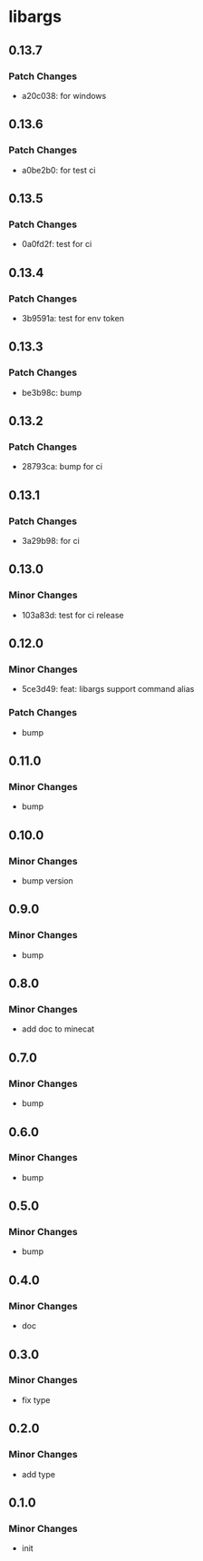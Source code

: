 # libargs

## 0.13.7

### Patch Changes

- a20c038: for windows

## 0.13.6

### Patch Changes

- a0be2b0: for test ci

## 0.13.5

### Patch Changes

- 0a0fd2f: test for ci

## 0.13.4

### Patch Changes

- 3b9591a: test for env token

## 0.13.3

### Patch Changes

- be3b98c: bump

## 0.13.2

### Patch Changes

- 28793ca: bump for ci

## 0.13.1

### Patch Changes

- 3a29b98: for ci

## 0.13.0

### Minor Changes

- 103a83d: test for ci release

## 0.12.0

### Minor Changes

- 5ce3d49: feat: libargs support command alias

### Patch Changes

- bump

## 0.11.0

### Minor Changes

- bump

## 0.10.0

### Minor Changes

- bump version

## 0.9.0

### Minor Changes

- bump

## 0.8.0

### Minor Changes

- add doc to minecat

## 0.7.0

### Minor Changes

- bump

## 0.6.0

### Minor Changes

- bump

## 0.5.0

### Minor Changes

- bump

## 0.4.0

### Minor Changes

- doc

## 0.3.0

### Minor Changes

- fix type

## 0.2.0

### Minor Changes

- add type

## 0.1.0

### Minor Changes

- init

